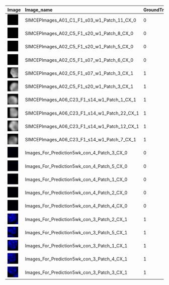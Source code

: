 |Image|Image_name|GroundTruth| P_None_Nuc| P_Nuclei| 
| :------------- | :------------- |:------------- |:------------- |:------------- | 
|![image](SIMCEPImages_A01_C1_F1_s03_w1_Patch_11_CX_0_.jpg)|SIMCEPImages_A01_C1_F1_s03_w1_Patch_11_CX_0|0|0.940764|0.059236| 
|![image](SIMCEPImages_A02_C5_F1_s20_w1_Patch_8_CX_0_.jpg)|SIMCEPImages_A02_C5_F1_s20_w1_Patch_8_CX_0|0|0.939532|0.0604675| 
|![image](SIMCEPImages_A02_C5_F1_s20_w1_Patch_5_CX_0_.jpg)|SIMCEPImages_A02_C5_F1_s20_w1_Patch_5_CX_0|0|0.935893|0.064107| 
|![image](SIMCEPImages_A02_C5_F1_s07_w1_Patch_6_CX_0_.jpg)|SIMCEPImages_A02_C5_F1_s07_w1_Patch_6_CX_0|0|0.938381|0.0616187| 
|![image](SIMCEPImages_A02_C5_F1_s07_w1_Patch_3_CX_1.jpg)|SIMCEPImages_A02_C5_F1_s07_w1_Patch_3_CX_1|1|2.93468e-08|1.0| 
|![image](SIMCEPImages_A02_C5_F1_s20_w1_Patch_3_CX_1.jpg)|SIMCEPImages_A02_C5_F1_s20_w1_Patch_3_CX_1|1|3.6366e-08|1.0| 
|![image](SIMCEPImages_A06_C23_F1_s14_w1_Patch_1_CX_1.jpg)|SIMCEPImages_A06_C23_F1_s14_w1_Patch_1_CX_1|1|2.66024e-06|0.999997| 
|![image](SIMCEPImages_A06_C23_F1_s14_w1_Patch_22_CX_1.jpg)|SIMCEPImages_A06_C23_F1_s14_w1_Patch_22_CX_1|1|9.16056e-05|0.999908| 
|![image](SIMCEPImages_A06_C23_F1_s14_w1_Patch_12_CX_1.jpg)|SIMCEPImages_A06_C23_F1_s14_w1_Patch_12_CX_1|1|1.95668e-06|0.999998| 
|![image](SIMCEPImages_A06_C23_F1_s14_w1_Patch_7_CX_1.jpg)|SIMCEPImages_A06_C23_F1_s14_w1_Patch_7_CX_1|1|0.00021075|0.999789| 
|![image](Images_For_Prediction5wk_con_4_Patch_3_CX_0.jpg)|Images_For_Prediction5wk_con_4_Patch_3_CX_0|0|0.917222|0.0827782| 
|![image](Images_For_Prediction5wk_con_4_Patch_5_CX_0.jpg)|Images_For_Prediction5wk_con_4_Patch_5_CX_0|0|0.86185|0.13815| 
|![image](Images_For_Prediction5wk_con_4_Patch_1_CX_0.jpg)|Images_For_Prediction5wk_con_4_Patch_1_CX_0|0|0.939546|0.0604537| 
|![image](Images_For_Prediction5wk_con_4_Patch_2_CX_0.jpg)|Images_For_Prediction5wk_con_4_Patch_2_CX_0|0|0.784301|0.215699| 
|![image](Images_For_Prediction5wk_con_4_Patch_4_CX_0.jpg)|Images_For_Prediction5wk_con_4_Patch_4_CX_0|0|0.84888|0.15112| 
|![image](Images_For_Prediction5wk_con_3_Patch_2_CX_1.jpg)|Images_For_Prediction5wk_con_3_Patch_2_CX_1|1|0.000336739|0.999663| 
|![image](Images_For_Prediction5wk_con_3_Patch_5_CX_1.jpg)|Images_For_Prediction5wk_con_3_Patch_5_CX_1|1|0.00430984|0.99569| 
|![image](Images_For_Prediction5wk_con_3_Patch_1_CX_1.jpg)|Images_For_Prediction5wk_con_3_Patch_1_CX_1|1|7.03238e-05|0.99993|
|![image](Images_For_Prediction5wk_con_3_Patch_4_CX_1.jpg)|Images_For_Prediction5wk_con_3_Patch_4_CX_1|1|0.00834914|0.991651| 
|![image](Images_For_Prediction5wk_con_3_Patch_3_CX_1.jpg)|Images_For_Prediction5wk_con_3_Patch_3_CX_1|1|0.000637728|0.999362| 
